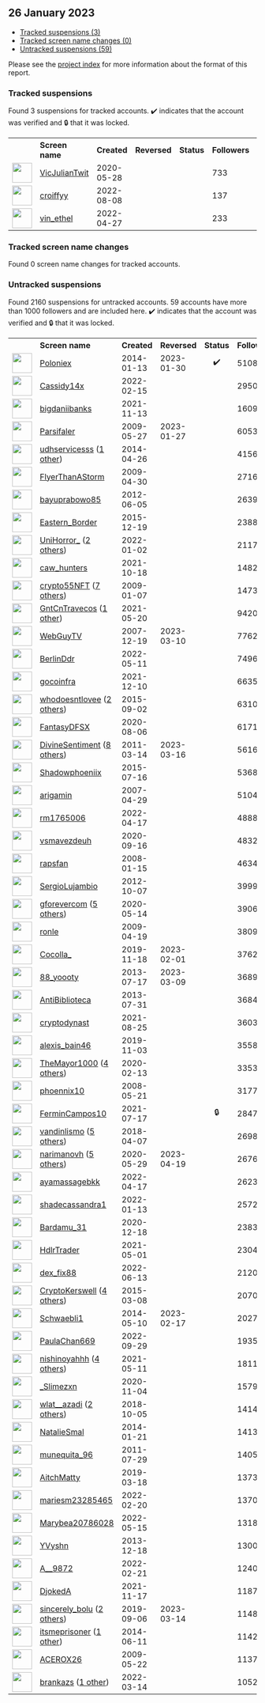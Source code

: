 ## 26 January 2023

* [Tracked suspensions (3)](#tracked-suspensions)
* [Tracked screen name changes (0)](#tracked-screen-name-changes)
* [Untracked suspensions (59)](#untracked-suspensions)

Please see the [project index](https://github.com/travisbrown/twitter-watch) for more information about the format of this report.

### Tracked suspensions

Found 3 suspensions for tracked accounts.
  ✔️ indicates that the account was verified and 🔒 that it was locked.

<table>
    <tr>
        <th></th>
        <th align="left">Screen name</th>
        <th align="left">Created</th>
        <th align="left">Reversed</th>
        <th align="left">Status</th>
        <th align="left">Followers</th>
        <th align="left">Ranking</th></tr>
    </tr>
        <tr>
            <td><a href="https://twitter.com/intent/user?user_id=1266059159188930560">
                <img src="https://pbs.twimg.com/profile_images/1586095765017051137/jWJQw7PL_normal.jpg" width="40px" height="40px" align="center"/></a>
            </td>
            <td>
                <a href="https://twitter.com/VicJulianTwit">VicJulianTwit</a></td>
            <td>2020-05-28</td>
            <td></td>
            <td align="center"></td>
            <td>733</td>
            <td>3313</td>
        </tr>
        <tr>
            <td><a href="https://twitter.com/intent/user?user_id=1556664199996231681">
                <img src="https://pbs.twimg.com/profile_images/1581630633188769792/9eqhl9oo_normal.jpg" width="40px" height="40px" align="center"/></a>
            </td>
            <td>
                <a href="https://twitter.com/croiffyy">croiffyy</a></td>
            <td>2022-08-08</td>
            <td></td>
            <td align="center"></td>
            <td>137</td>
            <td>30974</td>
        </tr>
        <tr>
            <td><a href="https://twitter.com/intent/user?user_id=1519269183208443904">
                <img src="https://abs.twimg.com/sticky/default_profile_images/default_profile_normal.png" width="40px" height="40px" align="center"/></a>
            </td>
            <td>
                <a href="https://twitter.com/vin_ethel">vin_ethel</a></td>
            <td>2022-04-27</td>
            <td></td>
            <td align="center"></td>
            <td>233</td>
            <td>45001</td>
        </tr></table>

### Tracked screen name changes

Found 0 screen name changes for tracked accounts.

### Untracked suspensions

Found 2160 suspensions for untracked accounts.
59 accounts have more than 1000 followers and are included here.
  ✔️ indicates that the account was verified and 🔒 that it was locked.

<table>
    <tr>
        <th></th>
        <th align="left">Screen name</th>
        <th align="left">Created</th>
        <th align="left">Reversed</th>
        <th align="left">Status</th>
        <th align="left">Followers</th>
    </tr>
        <tr>
            <td><a href="https://twitter.com/intent/user?user_id=2288889440">
                <img src="https://pbs.twimg.com/profile_images/1569924844548136961/FW9aabIB_normal.png" width="40px" height="40px" align="center"/></a>
            </td>
            <td>
                <a href="https://twitter.com/Poloniex">Poloniex</a></td>
            <td>2014-01-13</td>
            <td>2023-01-30</td>
            <td align="center">✔️</td>
            <td>510802</td>
        </tr>
        <tr>
            <td><a href="https://twitter.com/intent/user?user_id=1493432024257814532">
                <img src="https://pbs.twimg.com/profile_images/1543877820090163200/QYVV3mUr_normal.jpg" width="40px" height="40px" align="center"/></a>
            </td>
            <td>
                <a href="https://twitter.com/Cassidy14x">Cassidy14x</a></td>
            <td>2022-02-15</td>
            <td></td>
            <td align="center"></td>
            <td>295049</td>
        </tr>
        <tr>
            <td><a href="https://twitter.com/intent/user?user_id=1459651625916633089">
                <img src="https://pbs.twimg.com/profile_images/1572520761562386435/3D13GbP2_normal.jpg" width="40px" height="40px" align="center"/></a>
            </td>
            <td>
                <a href="https://twitter.com/bigdaniibanks">bigdaniibanks</a></td>
            <td>2021-11-13</td>
            <td></td>
            <td align="center"></td>
            <td>160920</td>
        </tr>
        <tr>
            <td><a href="https://twitter.com/intent/user?user_id=42889960">
                <img src="https://pbs.twimg.com/profile_images/378800000802667981/5ed103d6a3c0dfc85651bf213873f45f_normal.jpeg" width="40px" height="40px" align="center"/></a>
            </td>
            <td>
                <a href="https://twitter.com/Parsifaler">Parsifaler</a></td>
            <td>2009-05-27</td>
            <td>2023-01-27</td>
            <td align="center"></td>
            <td>60537</td>
        </tr>
        <tr>
            <td><a href="https://twitter.com/intent/user?user_id=2464039092">
                <img src="https://pbs.twimg.com/profile_images/1280885950311215104/_6kkyV8V_normal.jpg" width="40px" height="40px" align="center"/></a>
            </td>
            <td>
                <a href="https://twitter.com/udhservicesss">udhservicesss</a>&nbsp;(<a href="https://api.memory.lol/v1/tw/id/2464039092">1 other</a>)&nbsp;</td>
            <td>2014-04-26</td>
            <td></td>
            <td align="center"></td>
            <td>41560</td>
        </tr>
        <tr>
            <td><a href="https://twitter.com/intent/user?user_id=36795868">
                <img src="https://pbs.twimg.com/profile_images/759937280677126144/_wzDjxhJ_normal.jpg" width="40px" height="40px" align="center"/></a>
            </td>
            <td>
                <a href="https://twitter.com/FlyerThanAStorm">FlyerThanAStorm</a></td>
            <td>2009-04-30</td>
            <td></td>
            <td align="center"></td>
            <td>27160</td>
        </tr>
        <tr>
            <td><a href="https://twitter.com/intent/user?user_id=600372485">
                <img src="https://pbs.twimg.com/profile_images/1587493589055328257/FCvejQMx_normal.jpg" width="40px" height="40px" align="center"/></a>
            </td>
            <td>
                <a href="https://twitter.com/bayuprabowo85">bayuprabowo85</a></td>
            <td>2012-06-05</td>
            <td></td>
            <td align="center"></td>
            <td>26395</td>
        </tr>
        <tr>
            <td><a href="https://twitter.com/intent/user?user_id=4533172713">
                <img src="https://pbs.twimg.com/profile_images/1547468731802075137/68kPau1j_normal.jpg" width="40px" height="40px" align="center"/></a>
            </td>
            <td>
                <a href="https://twitter.com/Eastern_Border">Eastern_Border</a></td>
            <td>2015-12-19</td>
            <td></td>
            <td align="center"></td>
            <td>23887</td>
        </tr>
        <tr>
            <td><a href="https://twitter.com/intent/user?user_id=1477684013968015366">
                <img src="https://pbs.twimg.com/profile_images/1593796940734648323/3gEg3uiP_normal.jpg" width="40px" height="40px" align="center"/></a>
            </td>
            <td>
                <a href="https://twitter.com/UniHorror_">UniHorror_</a>&nbsp;(<a href="https://api.memory.lol/v1/tw/id/1477684013968015366">2 others</a>)&nbsp;</td>
            <td>2022-01-02</td>
            <td></td>
            <td align="center"></td>
            <td>21172</td>
        </tr>
        <tr>
            <td><a href="https://twitter.com/intent/user?user_id=1450097130002132995">
                <img src="https://pbs.twimg.com/profile_images/1598693352291057664/MTIR1kuA_normal.jpg" width="40px" height="40px" align="center"/></a>
            </td>
            <td>
                <a href="https://twitter.com/caw_hunters">caw_hunters</a></td>
            <td>2021-10-18</td>
            <td></td>
            <td align="center"></td>
            <td>14828</td>
        </tr>
        <tr>
            <td><a href="https://twitter.com/intent/user?user_id=18706693">
                <img src="https://pbs.twimg.com/profile_images/1595973347564834817/jeh5ff3V_normal.jpg" width="40px" height="40px" align="center"/></a>
            </td>
            <td>
                <a href="https://twitter.com/crypto55NFT">crypto55NFT</a>&nbsp;(<a href="https://api.memory.lol/v1/tw/id/18706693">7 others</a>)&nbsp;</td>
            <td>2009-01-07</td>
            <td></td>
            <td align="center"></td>
            <td>14733</td>
        </tr>
        <tr>
            <td><a href="https://twitter.com/intent/user?user_id=1395488529636016131">
                <img src="https://pbs.twimg.com/profile_images/1586549994936483843/rKimIFC__normal.jpg" width="40px" height="40px" align="center"/></a>
            </td>
            <td>
                <a href="https://twitter.com/GntCnTravecos">GntCnTravecos</a>&nbsp;(<a href="https://api.memory.lol/v1/tw/id/1395488529636016131">1 other</a>)&nbsp;</td>
            <td>2021-05-20</td>
            <td></td>
            <td align="center"></td>
            <td>9420</td>
        </tr>
        <tr>
            <td><a href="https://twitter.com/intent/user?user_id=11350202">
                <img src="https://pbs.twimg.com/profile_images/1592037954779652097/XNB3TU1r_normal.jpg" width="40px" height="40px" align="center"/></a>
            </td>
            <td>
                <a href="https://twitter.com/WebGuyTV">WebGuyTV</a></td>
            <td>2007-12-19</td>
            <td>2023-03-10</td>
            <td align="center"></td>
            <td>7762</td>
        </tr>
        <tr>
            <td><a href="https://twitter.com/intent/user?user_id=1524303706103107585">
                <img src="https://pbs.twimg.com/profile_images/1524470975336697856/-y8eivsa_normal.jpg" width="40px" height="40px" align="center"/></a>
            </td>
            <td>
                <a href="https://twitter.com/BerlinDdr">BerlinDdr</a></td>
            <td>2022-05-11</td>
            <td></td>
            <td align="center"></td>
            <td>7496</td>
        </tr>
        <tr>
            <td><a href="https://twitter.com/intent/user?user_id=1469248494087307268">
                <img src="https://pbs.twimg.com/profile_images/1512847950678007820/9nqk5pW8_normal.jpg" width="40px" height="40px" align="center"/></a>
            </td>
            <td>
                <a href="https://twitter.com/gocoinfra">gocoinfra</a></td>
            <td>2021-12-10</td>
            <td></td>
            <td align="center"></td>
            <td>6635</td>
        </tr>
        <tr>
            <td><a href="https://twitter.com/intent/user?user_id=3521116816">
                <img src="https://pbs.twimg.com/profile_images/1284281135636283392/kI3xJAnH_normal.jpg" width="40px" height="40px" align="center"/></a>
            </td>
            <td>
                <a href="https://twitter.com/whodoesntlovee">whodoesntlovee</a>&nbsp;(<a href="https://api.memory.lol/v1/tw/id/3521116816">2 others</a>)&nbsp;</td>
            <td>2015-09-02</td>
            <td></td>
            <td align="center"></td>
            <td>6310</td>
        </tr>
        <tr>
            <td><a href="https://twitter.com/intent/user?user_id=1291414361500602373">
                <img src="https://pbs.twimg.com/profile_images/1549847853744390145/c45ZfBbv_normal.jpg" width="40px" height="40px" align="center"/></a>
            </td>
            <td>
                <a href="https://twitter.com/FantasyDFSX">FantasyDFSX</a></td>
            <td>2020-08-06</td>
            <td></td>
            <td align="center"></td>
            <td>6171</td>
        </tr>
        <tr>
            <td><a href="https://twitter.com/intent/user?user_id=265736238">
                <img src="https://pbs.twimg.com/profile_images/1598596141012099073/2k8bqvf3_normal.jpg" width="40px" height="40px" align="center"/></a>
            </td>
            <td>
                <a href="https://twitter.com/DivineSentiment">DivineSentiment</a>&nbsp;(<a href="https://api.memory.lol/v1/tw/id/265736238">8 others</a>)&nbsp;</td>
            <td>2011-03-14</td>
            <td>2023-03-16</td>
            <td align="center"></td>
            <td>5616</td>
        </tr>
        <tr>
            <td><a href="https://twitter.com/intent/user?user_id=3379494784">
                <img src="https://pbs.twimg.com/profile_images/782680736532946944/Oy32le_4_normal.jpg" width="40px" height="40px" align="center"/></a>
            </td>
            <td>
                <a href="https://twitter.com/Shadowphoeniix">Shadowphoeniix</a></td>
            <td>2015-07-16</td>
            <td></td>
            <td align="center"></td>
            <td>5368</td>
        </tr>
        <tr>
            <td><a href="https://twitter.com/intent/user?user_id=5634002">
                <img src="https://pbs.twimg.com/profile_images/1183666428542537728/qgLZpOQ0_normal.jpg" width="40px" height="40px" align="center"/></a>
            </td>
            <td>
                <a href="https://twitter.com/arigamin">arigamin</a></td>
            <td>2007-04-29</td>
            <td></td>
            <td align="center"></td>
            <td>5104</td>
        </tr>
        <tr>
            <td><a href="https://twitter.com/intent/user?user_id=1515497521111576581">
                <img src="https://pbs.twimg.com/profile_images/1578585537560150016/OGQRHuIG_normal.jpg" width="40px" height="40px" align="center"/></a>
            </td>
            <td>
                <a href="https://twitter.com/rm1765006">rm1765006</a></td>
            <td>2022-04-17</td>
            <td></td>
            <td align="center"></td>
            <td>4888</td>
        </tr>
        <tr>
            <td><a href="https://twitter.com/intent/user?user_id=1306312422572150785">
                <img src="https://pbs.twimg.com/profile_images/1587893301323223044/dxGrofIX_normal.jpg" width="40px" height="40px" align="center"/></a>
            </td>
            <td>
                <a href="https://twitter.com/vsmavezdeuh">vsmavezdeuh</a></td>
            <td>2020-09-16</td>
            <td></td>
            <td align="center"></td>
            <td>4832</td>
        </tr>
        <tr>
            <td><a href="https://twitter.com/intent/user?user_id=12254582">
                <img src="https://pbs.twimg.com/profile_images/442046090418716672/QLmcDTB6_normal.png" width="40px" height="40px" align="center"/></a>
            </td>
            <td>
                <a href="https://twitter.com/rapsfan">rapsfan</a></td>
            <td>2008-01-15</td>
            <td></td>
            <td align="center"></td>
            <td>4634</td>
        </tr>
        <tr>
            <td><a href="https://twitter.com/intent/user?user_id=866815759">
                <img src="https://pbs.twimg.com/profile_images/1584688471783915520/YPqhiBim_normal.jpg" width="40px" height="40px" align="center"/></a>
            </td>
            <td>
                <a href="https://twitter.com/SergioLujambio">SergioLujambio</a></td>
            <td>2012-10-07</td>
            <td></td>
            <td align="center"></td>
            <td>3999</td>
        </tr>
        <tr>
            <td><a href="https://twitter.com/intent/user?user_id=1260884922337640448">
                <img src="https://pbs.twimg.com/profile_images/1555613463401345024/WiYwf0eu_normal.jpg" width="40px" height="40px" align="center"/></a>
            </td>
            <td>
                <a href="https://twitter.com/gforevercom">gforevercom</a>&nbsp;(<a href="https://api.memory.lol/v1/tw/id/1260884922337640448">5 others</a>)&nbsp;</td>
            <td>2020-05-14</td>
            <td></td>
            <td align="center"></td>
            <td>3906</td>
        </tr>
        <tr>
            <td><a href="https://twitter.com/intent/user?user_id=33064516">
                <img src="https://pbs.twimg.com/profile_images/1539815781277413376/qzRKp0ch_normal.jpg" width="40px" height="40px" align="center"/></a>
            </td>
            <td>
                <a href="https://twitter.com/ronle">ronle</a></td>
            <td>2009-04-19</td>
            <td></td>
            <td align="center"></td>
            <td>3809</td>
        </tr>
        <tr>
            <td><a href="https://twitter.com/intent/user?user_id=1196318188541104128">
                <img src="https://pbs.twimg.com/profile_images/1563467843135385600/U_zD1E9E_normal.jpg" width="40px" height="40px" align="center"/></a>
            </td>
            <td>
                <a href="https://twitter.com/Cocolla_">Cocolla_</a></td>
            <td>2019-11-18</td>
            <td>2023-02-01</td>
            <td align="center"></td>
            <td>3762</td>
        </tr>
        <tr>
            <td><a href="https://twitter.com/intent/user?user_id=1601636125">
                <img src="https://pbs.twimg.com/profile_images/1591394082701643783/x8iHdvWs_normal.jpg" width="40px" height="40px" align="center"/></a>
            </td>
            <td>
                <a href="https://twitter.com/88_yoooty">88_yoooty</a></td>
            <td>2013-07-17</td>
            <td>2023-03-09</td>
            <td align="center"></td>
            <td>3689</td>
        </tr>
        <tr>
            <td><a href="https://twitter.com/intent/user?user_id=1635931274">
                <img src="https://pbs.twimg.com/profile_images/378800000220787405/f505c5098e64eb4c081c75ec3ec2303f_normal.jpeg" width="40px" height="40px" align="center"/></a>
            </td>
            <td>
                <a href="https://twitter.com/AntiBiblioteca">AntiBiblioteca</a></td>
            <td>2013-07-31</td>
            <td></td>
            <td align="center"></td>
            <td>3684</td>
        </tr>
        <tr>
            <td><a href="https://twitter.com/intent/user?user_id=1430510740067205124">
                <img src="https://pbs.twimg.com/profile_images/1486429291328032775/ih1LzLOW_normal.jpg" width="40px" height="40px" align="center"/></a>
            </td>
            <td>
                <a href="https://twitter.com/cryptodynast">cryptodynast</a></td>
            <td>2021-08-25</td>
            <td></td>
            <td align="center"></td>
            <td>3603</td>
        </tr>
        <tr>
            <td><a href="https://twitter.com/intent/user?user_id=1190948015395278848">
                <img src="https://pbs.twimg.com/profile_images/1190948668800679936/RWgdP02d_normal.jpg" width="40px" height="40px" align="center"/></a>
            </td>
            <td>
                <a href="https://twitter.com/alexis_bain46">alexis_bain46</a></td>
            <td>2019-11-03</td>
            <td></td>
            <td align="center"></td>
            <td>3558</td>
        </tr>
        <tr>
            <td><a href="https://twitter.com/intent/user?user_id=1228079225170735105">
                <img src="https://pbs.twimg.com/profile_images/1576174271948283904/6bMV5QcZ_normal.jpg" width="40px" height="40px" align="center"/></a>
            </td>
            <td>
                <a href="https://twitter.com/TheMayor1000">TheMayor1000</a>&nbsp;(<a href="https://api.memory.lol/v1/tw/id/1228079225170735105">4 others</a>)&nbsp;</td>
            <td>2020-02-13</td>
            <td></td>
            <td align="center"></td>
            <td>3353</td>
        </tr>
        <tr>
            <td><a href="https://twitter.com/intent/user?user_id=14850587">
                <img src="https://pbs.twimg.com/profile_images/1515668823885729801/pX1Ojur6_normal.jpg" width="40px" height="40px" align="center"/></a>
            </td>
            <td>
                <a href="https://twitter.com/phoennix10">phoennix10</a></td>
            <td>2008-05-21</td>
            <td></td>
            <td align="center"></td>
            <td>3177</td>
        </tr>
        <tr>
            <td><a href="https://twitter.com/intent/user?user_id=1416531895727255552">
                <img src="https://pbs.twimg.com/profile_images/1584645807885602817/t1w26DBn_normal.jpg" width="40px" height="40px" align="center"/></a>
            </td>
            <td>
                <a href="https://twitter.com/FerminCampos10">FerminCampos10</a></td>
            <td>2021-07-17</td>
            <td></td>
            <td align="center">🔒</td>
            <td>2847</td>
        </tr>
        <tr>
            <td><a href="https://twitter.com/intent/user?user_id=982437736719187969">
                <img src="https://pbs.twimg.com/profile_images/1594284831726338051/mMJgPaQj_normal.jpg" width="40px" height="40px" align="center"/></a>
            </td>
            <td>
                <a href="https://twitter.com/vandinlismo">vandinlismo</a>&nbsp;(<a href="https://api.memory.lol/v1/tw/id/982437736719187969">5 others</a>)&nbsp;</td>
            <td>2018-04-07</td>
            <td></td>
            <td align="center"></td>
            <td>2698</td>
        </tr>
        <tr>
            <td><a href="https://twitter.com/intent/user?user_id=1266428950177292288">
                <img src="https://pbs.twimg.com/profile_images/1559857118773219328/rspuAkEj_normal.jpg" width="40px" height="40px" align="center"/></a>
            </td>
            <td>
                <a href="https://twitter.com/narimanovh">narimanovh</a>&nbsp;(<a href="https://api.memory.lol/v1/tw/id/1266428950177292288">5 others</a>)&nbsp;</td>
            <td>2020-05-29</td>
            <td>2023-04-19</td>
            <td align="center"></td>
            <td>2676</td>
        </tr>
        <tr>
            <td><a href="https://twitter.com/intent/user?user_id=1515815775759704066">
                <img src="https://pbs.twimg.com/profile_images/1515816061106544640/vP7ZsvsN_normal.jpg" width="40px" height="40px" align="center"/></a>
            </td>
            <td>
                <a href="https://twitter.com/ayamassagebkk">ayamassagebkk</a></td>
            <td>2022-04-17</td>
            <td></td>
            <td align="center"></td>
            <td>2623</td>
        </tr>
        <tr>
            <td><a href="https://twitter.com/intent/user?user_id=1481672264118591492">
                <img src="https://pbs.twimg.com/profile_images/1568475752911233025/7ngmfH8T_normal.jpg" width="40px" height="40px" align="center"/></a>
            </td>
            <td>
                <a href="https://twitter.com/shadecassandra1">shadecassandra1</a></td>
            <td>2022-01-13</td>
            <td></td>
            <td align="center"></td>
            <td>2572</td>
        </tr>
        <tr>
            <td><a href="https://twitter.com/intent/user?user_id=1340083326514847745">
                <img src="https://pbs.twimg.com/profile_images/1575321301564243968/-lGSVBLB_normal.jpg" width="40px" height="40px" align="center"/></a>
            </td>
            <td>
                <a href="https://twitter.com/Bardamu_31">Bardamu_31</a></td>
            <td>2020-12-18</td>
            <td></td>
            <td align="center"></td>
            <td>2383</td>
        </tr>
        <tr>
            <td><a href="https://twitter.com/intent/user?user_id=1388538408243396608">
                <img src="https://pbs.twimg.com/profile_images/1527862399104999424/ymmvNOAl_normal.jpg" width="40px" height="40px" align="center"/></a>
            </td>
            <td>
                <a href="https://twitter.com/HdlrTrader">HdlrTrader</a></td>
            <td>2021-05-01</td>
            <td></td>
            <td align="center"></td>
            <td>2304</td>
        </tr>
        <tr>
            <td><a href="https://twitter.com/intent/user?user_id=1536471418770268160">
                <img src="https://pbs.twimg.com/profile_images/1581125727122067457/KuyEq-qO_normal.jpg" width="40px" height="40px" align="center"/></a>
            </td>
            <td>
                <a href="https://twitter.com/dex_fix88">dex_fix88</a></td>
            <td>2022-06-13</td>
            <td></td>
            <td align="center"></td>
            <td>2120</td>
        </tr>
        <tr>
            <td><a href="https://twitter.com/intent/user?user_id=3079742145">
                <img src="https://pbs.twimg.com/profile_images/1588108358061641728/aIowrbBJ_normal.jpg" width="40px" height="40px" align="center"/></a>
            </td>
            <td>
                <a href="https://twitter.com/CryptoKerswell">CryptoKerswell</a>&nbsp;(<a href="https://api.memory.lol/v1/tw/id/3079742145">4 others</a>)&nbsp;</td>
            <td>2015-03-08</td>
            <td></td>
            <td align="center"></td>
            <td>2070</td>
        </tr>
        <tr>
            <td><a href="https://twitter.com/intent/user?user_id=2539781841">
                <img src="https://pbs.twimg.com/profile_images/1062004227717902338/8WhXSBP2_normal.jpg" width="40px" height="40px" align="center"/></a>
            </td>
            <td>
                <a href="https://twitter.com/Schwaebli1">Schwaebli1</a></td>
            <td>2014-05-10</td>
            <td>2023-02-17</td>
            <td align="center"></td>
            <td>2027</td>
        </tr>
        <tr>
            <td><a href="https://twitter.com/intent/user?user_id=1575339101401784321">
                <img src="https://pbs.twimg.com/profile_images/1575339410341744640/3fLqbjyQ_normal.jpg" width="40px" height="40px" align="center"/></a>
            </td>
            <td>
                <a href="https://twitter.com/PaulaChan669">PaulaChan669</a></td>
            <td>2022-09-29</td>
            <td></td>
            <td align="center"></td>
            <td>1935</td>
        </tr>
        <tr>
            <td><a href="https://twitter.com/intent/user?user_id=1392006947201683457">
                <img src="https://pbs.twimg.com/profile_images/1590335270725246978/WlYKjLKk_normal.jpg" width="40px" height="40px" align="center"/></a>
            </td>
            <td>
                <a href="https://twitter.com/nishinoyahhh">nishinoyahhh</a>&nbsp;(<a href="https://api.memory.lol/v1/tw/id/1392006947201683457">4 others</a>)&nbsp;</td>
            <td>2021-05-11</td>
            <td></td>
            <td align="center"></td>
            <td>1811</td>
        </tr>
        <tr>
            <td><a href="https://twitter.com/intent/user?user_id=1324052820333633537">
                <img src="https://pbs.twimg.com/profile_images/1572952243678093312/n3pMdAz8_normal.jpg" width="40px" height="40px" align="center"/></a>
            </td>
            <td>
                <a href="https://twitter.com/_Slimezxn">_Slimezxn</a></td>
            <td>2020-11-04</td>
            <td></td>
            <td align="center"></td>
            <td>1579</td>
        </tr>
        <tr>
            <td><a href="https://twitter.com/intent/user?user_id=1048172569134845952">
                <img src="https://pbs.twimg.com/profile_images/1592080891437846529/O6Cs6LPA_normal.jpg" width="40px" height="40px" align="center"/></a>
            </td>
            <td>
                <a href="https://twitter.com/wlat__azadi">wlat__azadi</a>&nbsp;(<a href="https://api.memory.lol/v1/tw/id/1048172569134845952">2 others</a>)&nbsp;</td>
            <td>2018-10-05</td>
            <td></td>
            <td align="center"></td>
            <td>1414</td>
        </tr>
        <tr>
            <td><a href="https://twitter.com/intent/user?user_id=2294850730">
                <img src="https://pbs.twimg.com/profile_images/1584254662009671683/GWDfHyKe_normal.jpg" width="40px" height="40px" align="center"/></a>
            </td>
            <td>
                <a href="https://twitter.com/NatalieSmal">NatalieSmal</a></td>
            <td>2014-01-21</td>
            <td></td>
            <td align="center"></td>
            <td>1413</td>
        </tr>
        <tr>
            <td><a href="https://twitter.com/intent/user?user_id=344829156">
                <img src="https://pbs.twimg.com/profile_images/602010851156041729/fckeQSNc_normal.jpg" width="40px" height="40px" align="center"/></a>
            </td>
            <td>
                <a href="https://twitter.com/munequita_96">munequita_96</a></td>
            <td>2011-07-29</td>
            <td></td>
            <td align="center"></td>
            <td>1405</td>
        </tr>
        <tr>
            <td><a href="https://twitter.com/intent/user?user_id=1107753604272832512">
                <img src="https://pbs.twimg.com/profile_images/1595775385660170241/THkon6K4_normal.jpg" width="40px" height="40px" align="center"/></a>
            </td>
            <td>
                <a href="https://twitter.com/AitchMatty">AitchMatty</a></td>
            <td>2019-03-18</td>
            <td></td>
            <td align="center"></td>
            <td>1373</td>
        </tr>
        <tr>
            <td><a href="https://twitter.com/intent/user?user_id=1495535664145829891">
                <img src="https://pbs.twimg.com/profile_images/1553817707962933250/vSXF_PRg_normal.jpg" width="40px" height="40px" align="center"/></a>
            </td>
            <td>
                <a href="https://twitter.com/mariesm23285465">mariesm23285465</a></td>
            <td>2022-02-20</td>
            <td></td>
            <td align="center"></td>
            <td>1370</td>
        </tr>
        <tr>
            <td><a href="https://twitter.com/intent/user?user_id=1525786478730788864">
                <img src="https://pbs.twimg.com/profile_images/1547704874388770817/R0ZtCDlh_normal.jpg" width="40px" height="40px" align="center"/></a>
            </td>
            <td>
                <a href="https://twitter.com/Marybea20786028">Marybea20786028</a></td>
            <td>2022-05-15</td>
            <td></td>
            <td align="center"></td>
            <td>1318</td>
        </tr>
        <tr>
            <td><a href="https://twitter.com/intent/user?user_id=2251781390">
                <img src="https://pbs.twimg.com/profile_images/1120444807112011777/eC4OAFeU_normal.png" width="40px" height="40px" align="center"/></a>
            </td>
            <td>
                <a href="https://twitter.com/YVyshn">YVyshn</a></td>
            <td>2013-12-18</td>
            <td></td>
            <td align="center"></td>
            <td>1300</td>
        </tr>
        <tr>
            <td><a href="https://twitter.com/intent/user?user_id=1495737233311256578">
                <img src="https://pbs.twimg.com/profile_images/1521778320056233987/t8hZDp6b_normal.jpg" width="40px" height="40px" align="center"/></a>
            </td>
            <td>
                <a href="https://twitter.com/A__9872">A__9872</a></td>
            <td>2022-02-21</td>
            <td></td>
            <td align="center"></td>
            <td>1240</td>
        </tr>
        <tr>
            <td><a href="https://twitter.com/intent/user?user_id=1461031569527767043">
                <img src="https://pbs.twimg.com/profile_images/1461031724092047364/J_vDj5Yh_normal.png" width="40px" height="40px" align="center"/></a>
            </td>
            <td>
                <a href="https://twitter.com/DjokedA">DjokedA</a></td>
            <td>2021-11-17</td>
            <td></td>
            <td align="center"></td>
            <td>1187</td>
        </tr>
        <tr>
            <td><a href="https://twitter.com/intent/user?user_id=1169764509776564225">
                <img src="https://pbs.twimg.com/profile_images/1582748302591803392/YcYQhuIL_normal.jpg" width="40px" height="40px" align="center"/></a>
            </td>
            <td>
                <a href="https://twitter.com/sincerely_bolu">sincerely_bolu</a>&nbsp;(<a href="https://api.memory.lol/v1/tw/id/1169764509776564225">2 others</a>)&nbsp;</td>
            <td>2019-09-06</td>
            <td>2023-03-14</td>
            <td align="center"></td>
            <td>1148</td>
        </tr>
        <tr>
            <td><a href="https://twitter.com/intent/user?user_id=2600936315">
                <img src="https://pbs.twimg.com/profile_images/1592617178720780291/XSnYuQHF_normal.jpg" width="40px" height="40px" align="center"/></a>
            </td>
            <td>
                <a href="https://twitter.com/itsmeprisoner">itsmeprisoner</a>&nbsp;(<a href="https://api.memory.lol/v1/tw/id/2600936315">1 other</a>)&nbsp;</td>
            <td>2014-06-11</td>
            <td></td>
            <td align="center"></td>
            <td>1142</td>
        </tr>
        <tr>
            <td><a href="https://twitter.com/intent/user?user_id=41871969">
                <img src="https://pbs.twimg.com/profile_images/444973684583718912/Uvb9pgM7_normal.jpeg" width="40px" height="40px" align="center"/></a>
            </td>
            <td>
                <a href="https://twitter.com/ACEROX26">ACEROX26</a></td>
            <td>2009-05-22</td>
            <td></td>
            <td align="center"></td>
            <td>1137</td>
        </tr>
        <tr>
            <td><a href="https://twitter.com/intent/user?user_id=1503252581253931011">
                <img src="https://pbs.twimg.com/profile_images/1578990643153891329/rRdmDqSH_normal.png" width="40px" height="40px" align="center"/></a>
            </td>
            <td>
                <a href="https://twitter.com/brankazs">brankazs</a>&nbsp;(<a href="https://api.memory.lol/v1/tw/id/1503252581253931011">1 other</a>)&nbsp;</td>
            <td>2022-03-14</td>
            <td></td>
            <td align="center"></td>
            <td>1052</td>
        </tr></table>
